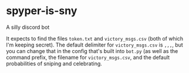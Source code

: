 # spyper-is-sny
A silly discord bot

It expects to find the files `token.txt` and `victory_msgs.csv` (both of which I'm keeping secret). The default delimiter for `victory_msgs.csv` is `,,,`, but you can change that in the config that's built into `bot.py` (as well as the command prefix, the filename for `victory_msgs.csv`, and the default probabilities of sniping and celebrating.
